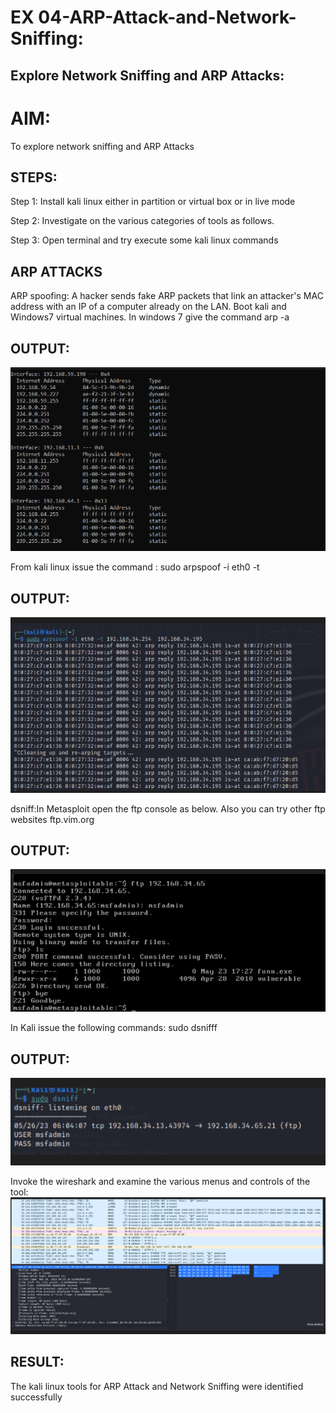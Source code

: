 # EX 04-ARP-Attack-and-Network-Sniffing:
## Explore Network Sniffing and ARP Attacks:

# AIM:

To explore network sniffing and ARP Attacks

## STEPS:

Step 1: Install kali linux either in partition or virtual box or in live mode

Step 2: Investigate on the various categories of tools as follows.

Step 3: Open terminal and try execute some kali linux commands

## ARP ATTACKS
ARP spoofing: A hacker sends fake ARP packets that link an attacker's MAC address with an IP of a computer already on the LAN. 
Boot kali and Windows7 virtual machines.
In windows 7 give the command arp -a

## OUTPUT:
![alt text](<Screenshot 2024-10-07 185224.png>)

From kali linux issue the command :
sudo arpspoof -i eth0 -t <target system> <gateway>
## OUTPUT:
![alt text](<Screenshot 2024-10-07 185232.png>)

 dsniff:In Metasploit open the ftp console as below. Also you can try other ftp websites ftp.vim.org
## OUTPUT:
![alt text](<Screenshot 2024-10-07 185237.png>)

In Kali issue the following commands:
sudo dsnifff
## OUTPUT:
![alt text](<Screenshot 2024-10-07 185244.png>)

Invoke the wireshark and examine the various menus  and controls of the tool:
![alt text](<Screenshot 2024-10-07 185255.png>)

## RESULT:
The kali linux tools for ARP Attack and Network Sniffing were identified successfully
